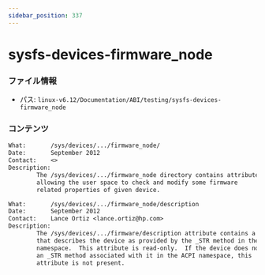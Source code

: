 ```yaml
---
sidebar_position: 337
---
```

# sysfs-devices-firmware_node

### ファイル情報

- パス: `linux-v6.12/Documentation/ABI/testing/sysfs-devices-firmware_node`

### コンテンツ

```txt
What:		/sys/devices/.../firmware_node/
Date:		September 2012
Contact:	<>
Description:
		The /sys/devices/.../firmware_node directory contains attributes
		allowing the user space to check and modify some firmware
		related properties of given device.

What:		/sys/devices/.../firmware_node/description
Date:		September 2012
Contact:	Lance Ortiz <lance.ortiz@hp.com>
Description:
		The /sys/devices/.../firmware/description attribute contains a string
		that describes the device as provided by the _STR method in the ACPI
		namespace.  This attribute is read-only.  If the device does not have
		an _STR method associated with it in the ACPI namespace, this
		attribute is not present.

```
